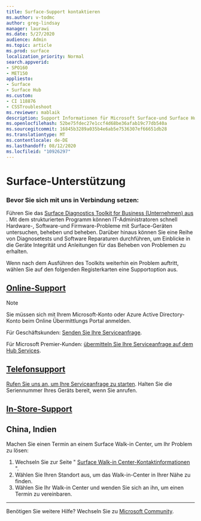 ```yaml
---
title: Surface-Support kontaktieren
ms.author: v-todmc
author: greg-lindsay
manager: laurawi
ms.date: 5/27/2020
audience: Admin
ms.topic: article
ms.prod: surface
localization_priority: Normal
search.appverid:
- SPO160
- MET150
appliesto:
- Surface
- Surface Hub
ms.custom:
- CI 118876
- CSSTroubleshoot
ms.reviewer: mablaik
description: Support Informationen für Microsoft Surface-und Surface Hub-Produkte.
ms.openlocfilehash: 52be75fdec27e1ccf4d68be36afab19c77db540a
ms.sourcegitcommit: 16845b3289a035b4e6ab5e7536307ef66651db28
ms.translationtype: MT
ms.contentlocale: de-DE
ms.lasthandoff: 08/12/2020
ms.locfileid: "10926297"
---
```

# Surface-Unterstützung

### Bevor Sie sich mit uns in Verbindung setzen:  

Führen Sie das [Surface Diagnostics Toolkit for Business (Unternehmen) aus](https://docs.microsoft.com/surface/surface-diagnostic-toolkit-business) . Mit dem strukturierten Programm können IT-Administratoren schnell Hardware-, Software-und Firmware-Probleme mit Surface-Geräten untersuchen, beheben und beheben. Darüber hinaus können Sie eine Reihe von Diagnosetests und Software Reparaturen durchführen, um Einblicke in die Geräte Integrität und Anleitungen für das Beheben von Problemen zu erhalten. 

Wenn nach dem Ausführen des Toolkits weiterhin ein Problem auftritt, wählen Sie auf den folgenden Registerkarten eine Supportoption aus.

## [Online-Support](#tab/online)

> [!NOTE]
> Sie müssen sich mit Ihrem Microsoft-Konto oder Azure Active Directory-Konto beim Online Übermittlungs Portal anmelden.  

Für Geschäftskunden: [Senden Sie Ihre Serviceanfrage](https://support.microsoft.com/supportforbusiness/productselection?sapid=d383b26c-f150-6220-8f1b-e8aa325d9727). 

Für Microsoft Premier-Kunden: [übermitteln Sie Ihre Serviceanfrage auf dem Hub Services](https://serviceshub.microsoft.com/support/contactsupport). 

 
## [Telefonsupport](#tab/phone)

[Rufen Sie uns an, um Ihre Serviceanfrage zu starten](https://support.microsoft.com/help/4051701/global-customer-service-phone-numbers). Halten Sie die Seriennummer Ihres Geräts bereit, wenn Sie anrufen. 

## [In-Store-Support](#tab/instore)

## China, Indien

Machen Sie einen Termin an einem Surface Walk-in Center, um Ihr Problem zu lösen:

1. Wechseln Sie zur Seite " [Surface Walk-in Center-Kontaktinformationen](https://support.microsoft.com/help/4498593/find-surface-walk-in-center-contact-information) ". 
2. Wählen Sie Ihren Standort aus, um das Walk-in-Center in Ihrer Nähe zu finden.  
3. Wählen Sie Ihr Walk-in Center und wenden Sie sich an ihn, um einen Termin zu vereinbaren.


---

Benötigen Sie weitere Hilfe? Wechseln Sie zu [Microsoft Community](https://answers.microsoft.com/).
